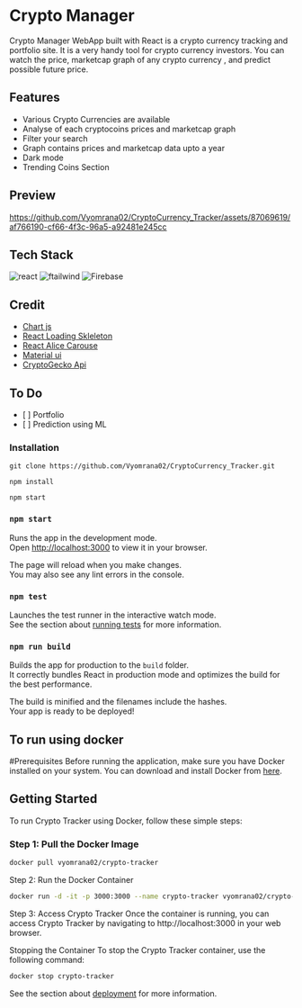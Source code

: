# Crypto Manager

Crypto Manager WebApp built with React is a crypto currency tracking and portfolio site. It is a very handy tool for crypto currency investors. You can watch the price, marketcap graph of any crypto currency , and predict possible future price.

## Features
  - Various Crypto Currencies are available
  - Analyse of each cryptocoins prices and marketcap graph
  - Filter your search
  - Graph contains prices and marketcap data upto a year
  - Dark mode
  - Trending Coins Section

## Preview



https://github.com/Vyomrana02/CryptoCurrency_Tracker/assets/87069619/af766190-cf66-4f3c-96a5-a92481e245cc



## Tech Stack

<img src="https://img.shields.io/badge/React-20232A?style=for-the-badge&logo=react&logoColor=61DAFB" alt="react" />   <img src="https://img.shields.io/badge/Tailwind_CSS-38B2AC?style=for-the-badge&logo=tailwind-css&logoColor=white" alt="ftailwind" />  ![Firebase](https://img.shields.io/badge/Firebase-039BE5?style=for-the-badge&logo=Firebase&logoColor=white)

## Credit
 - <a href="https://www.npmjs.com/package/react-chartjs-2" >Chart js</a>
 - <a href="https://www.npmjs.com/package/react-loading-skeleton" >React Loading Skleleton</a>
 - <a href="https://www.npmjs.com/package/react-alice-carousel" >React Alice Carouse</a>
 - <a href="https://v4.mui.com/" >Material ui</a>
 - <a href="https://www.coingecko.com/en/api/documentation" >CryptoGecko Api</a>

## To Do

<ul>
  <li>[ ] Portfolio</li>
  <li>[ ] Prediction using ML</li>
</ul>


### Installation

```
git clone https://github.com/Vyomrana02/CryptoCurrency_Tracker.git

npm install

npm start
```

### `npm start`

Runs the app in the development mode.\
Open [http://localhost:3000](http://localhost:3000) to view it in your browser.

The page will reload when you make changes.\
You may also see any lint errors in the console.

### `npm test`

Launches the test runner in the interactive watch mode.\
See the section about [running tests](https://facebook.github.io/create-react-app/docs/running-tests) for more information.

### `npm run build`

Builds the app for production to the `build` folder.\
It correctly bundles React in production mode and optimizes the build for the best performance.

The build is minified and the filenames include the hashes.\
Your app is ready to be deployed!


## To run using docker
#Prerequisites
Before running the application, make sure you have Docker installed on your system. You can download and install Docker from [here](https://www.docker.com/get-started).

## Getting Started

To run Crypto Tracker using Docker, follow these simple steps:

### Step 1: Pull the Docker Image

```bash
docker pull vyomrana02/crypto-tracker
```

Step 2: Run the Docker Container
```bash
docker run -d -it -p 3000:3000 --name crypto-tracker vyomrana02/crypto-tracker
```

Step 3: Access Crypto Tracker
Once the container is running, you can access Crypto Tracker by navigating to http://localhost:3000 in your web browser.

Stopping the Container
To stop the Crypto Tracker container, use the following command:

``` bash
docker stop crypto-tracker
```
See the section about [deployment](https://facebook.github.io/create-react-app/docs/deployment) for more information.
